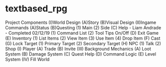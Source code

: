 # textbased_rpg
Project Components
(I)World Design
    (A)Story
    (B)Visual Design
(II)Ingame Commands
    (A)Status
    (B)Questing
        (1) Main
        (2) Side
    (C) Help - Liam Andrade - Completed 02/12/19
        (1) Command List
        (2) Tool Tips On/Off
    (D) Exit Game
    (E) Inventory
        (1) List Items
        (2) View Item
        (3) Use Item
        (4) Drop Item
    (F) Cast
    (G) Lock Target
        (1) Primary Target
        (2) Secondary Target
    (H) NPC
        (1) Talk
        (2) Shop
    (I) Player
        (A) Trade
        (B) Invite
(III) Background Mechanics
    (A) Loot System
    (B) Damage System
    (C) Quest Help
    (D) Command Logic
    (E) Level System
(IV) Fill World
     
